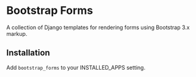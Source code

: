 Bootstrap Forms
===============

A collection of Django templates for rendering forms using Bootstrap 3.x markup.

Installation
------------

Add `bootstrap_forms` to your INSTALLED_APPS setting.